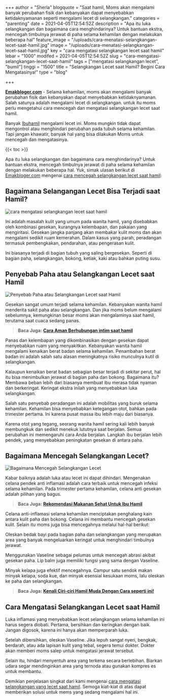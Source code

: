 +++
author = "Sherla"
blogquote = "Saat hamil, Moms akan mengalami banyak perubahan fisik dan kebanyakan dapat menyebabkan ketidaknyamanan seperti mengalami lecet di selangkangan."
categories = "parenting"
date = 2021-04-05T12:54:52Z
description = "Apa itu luka selangkangan dan bagaimana cara menghindarinya? Untuk bantuan ekstra, mencegah timbulnya jerawat di paha selama kehamilan dengan melakukan beberapa hal"
feature_image = "/uploads/cara-menatasi-selangkangan-lecet-saat-hamil.jpg"
image = "/uploads/cara-menatasi-selangkangan-lecet-saat-hamil.jpg"
key = "cara mengatasi selangkangan lecet saat hamil"
lebar = "1000"
modifed = 2021-04-05T12:54:52Z
slug = "cara-mengatasi-selangkangan-lecet-saat-hamil"
tags = ["mengatasi selangkangan lecet", "bumil"]
tinggi = "1500"
title = "Selangkangan Lecet saat Hamil? Begini Cara Mengatasinya!"
type = "blog"

+++

[**Emakbloger.com**](/) - Selama kehamilan, moms akan mengalami banyak perubahan fisik dan kebanyakan dapat menyebabkan ketidaknyamanan. Salah satunya adalah mengalami lecet di selangkangan. untuk itu moms perlu mengetahui cara mencegah dan mengatasi selangkangan lecet saat hamil.

Banyak [Ibuhamil](/tags/bumil) mengalami lecet ini. Moms mungkin tidak dapat mengontrol atau menghindari perubahan pada tubuh selama kehamilan. Tapi jangan khawatir, banyak hal yang bisa dilakukan Moms untuk mencegah dan mengatasinya.

{{< toc >}}

Apa itu luka selangkangan dan bagaimana cara menghindarinya? Untuk bantuan ekstra, mencegah timbulnya jerawat di paha selama kehamilan dengan melakukan beberapa hal. Yuk, simak ulasan berikut di [Emakbloger.com](/) mengenai [cara mencegah selangkangan lecet saat hamil](/tags/mengatasi-selangkangan-lecet):

## Bagaimana Selangangan Lecet Bisa Terjadi saat Hamil?

![cara mengatasi selangkangan lecet saat hamil](/uploads/bagaimana-selangangan-lecet-bisa-terjadi-saat-hamil.jpg "cara mengatasi selangkangan lecet saat hamil")

Ini adalah masalah kulit yang umum pada wanita hamil, yang disebabkan oleh kombinasi gesekan, kurangnya kelembapan, dan pakaian yang mengiritasi. Gesekan jangka panjang akan membakar kulit moms dan akan mengalami sedikit ruam kemerahan. Dalam kasus yang parah, peradangan termasuk pembengkakan, pendarahan, atau pengerasan kulit.

Ini biasanya terjadi di bagian tubuh yang saling bergesekan. Seperti di bagian paha, selangkangan, bokong, ketiak, kaki atau bahkan puting susu.

## Penyebab Paha atau Selangkangan Lecet saat Hamil

![Penyebab Paha atau Selangkangan Lecet saat Hamil](/uploads/penyebab-paha-atau-selangkangan-lecet-saat-hamil.jpg "Penyebab Paha atau Selangkangan Lecet saat Hamil")

Gesekan sangat umum terjadi selama kehamilan. Kebanyakan wanita hamil menderita sakit paha atau selangkangan. Dan jika moms belum mengalami sebelumnya, kemungkinan besar moms akan mengalaminya saat hamil, terutama saat cuaca sedang panas.

> **Baca Juga:** [**Cara Aman Berhubungan intim saat hamil**](https://www.emakbloger.com/berhubungan-intim-saat-hamil/)

Panas dan kelembapan yang dikombinasikan dengan gesekan dapat menyebabkan ruam yang menyakitkan. Kebanyakan wanita hamil mengalami kenaikan berat badan selama kehamilan. Penambahan berat badan ini adalah salah satu alasan meningkatnya risiko munculnya kutil di selangkangan.

Kalaupun kenaikan berat badan sebagian besar terjadi di sekitar perut, hal itu bisa menimbulkan jerawat di bagian paha dan bokong. Bagaimana itu? Membawa beban lebih dari biasanya membuat ibu merasa tidak nyaman dan berkeringat. Keringat ekstra inilah yang menyebabkan luka selangkangan.

Salah satu penyebab peradangan ini adalah mobilitas yang buruk selama kehamilan. Kehamilan bisa menyebabkan ketegangan otot, bahkan pada trimester pertama. Ini karena pusat massa ibu lebih maju dari biasanya.

Karena otot yang tegang, seorang wanita hamil sering kali lebih banyak membungkuk dan sedikit menekuk lututnya saat berjalan. Semua perubahan ini memengaruhi cara Anda berjalan. Langkah ibu berjalan lebih pendek, yang menyebabkan peningkatan gesekan di antara paha.

## Bagaimana Mencegah Selangkangan Lecet?

![Bagaimana Mencegah Selangkangan Lecet](/uploads/bagaimana-mencegah-selangkangan-lecet.jpg "Bagaimana Mencegah Selangkangan Lecet")

Kabar baiknya adalah luka atau lecet ini dapat dihindari. Mengenakan celana pendek anti inflamasi adalah cara terbaik untuk mencegah infeksi selama kehamilan. Pada trimester pertama kehamilan, celana anti gesekan adalah pilihan yang bagus.

> **Baca Juga:** [**Rekomendasi Makanan Sehat Untuk Ibu Hamil**](https://www.emakbloger.com/makanan-sehat-untuk-ibu-hamil/)

Celana anti-inflamasi selama kehamilan menciptakan penghalang kain antara kulit paha dan bokong. Celana ini membantu mencegah gesekan kulit. Selain itu moms juga bisa mencegahnya melalui hal-hal berikut:

Oleskan bedak bayi pada bagian paha dan selangkangan yang merupakan area yang banyak mengeluarkan keringat untuk menghindari timbulnya jerawat.

Menggunakan Vaseline sebagai pelumas untuk mencegah abrasi akibat gesekan paha. Lip balm juga memiliki fungsi yang sama dengan Vaseline.

Minyak kelapa juga efektif mencegahnya. Campur satu sendok makan minyak kelapa, soda kue, dan minyak esensial kesukaan moms, lalu oleskan ke paha dan selangkangan.

> **Baca Juga:** [**Kenali Ciri-ciri Hamil Muda Dengan Cara seperti ini!**](https://www.emakbloger.com/ciri-ciri-hamil-muda/)

## Cara Mengatasi Selangkangan Lecet saat Hamil

Luka inflamasi yang menyebabkan lecet selangkangan selama kehamilan ini harus segera diobati. Pertama, bersihkan dan keringkan dengan baik. Jangan digosok, karena ini hanya akan memperparah luka.

Setelah dibersihkan, oleskan Vaseline. Jika lepuh sangat nyeri, bengkak, berdarah, atau ada lapisan kulit yang tebal, segera temui dokter. Dokter akan memberi moms salep untuk mengatasi jerawat tersebut.

Selain itu, hindari menyentuh area yang terkena secara berlebihan. Biarkan udara segar mendinginkan area yang ternoda atau gunakan kompres es untuk membantu.

Demikian penjelasan singkat dari kami mengenai [cara mengatasi selangkangan yang lecet saat hamil](/tags/mengatasi-selangkangan-lecet). Semoga kiat-kiat di atas dapat memberikan solusi untuk mems yang sedang mengalami hal ini.
